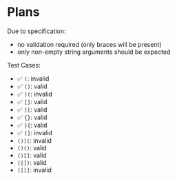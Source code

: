 # Plans

Due to specification:
- no validation required (only braces will be present)
- only non-empty string arguments should be expected

Test Cases:
- ✅ `(`: invalid
- ✅ `()`: valid
- ✅ `)(`: invalid
- ✅ `[]`: valid
- ✅ `][`: valid
- ✅ `{}`: valid
- ✅ `}{`: valid
- ✅ `(]`: invalid
- `())(`: invalid
- `()()`: valid
- `()[]`: valid
- `([])`: valid
- `([)]`: invalid
